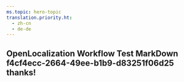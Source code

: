 ```yaml
---
ms.topic: hero-topic
translation.priority.ht: 
  - zh-cn
  - de-de
---
```

## OpenLocalization Workflow Test MarkDown f4cf4ecc-2664-49ee-b1b9-d83251f06d25 thanks!
